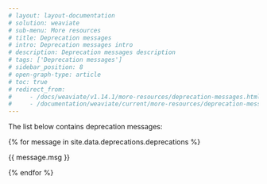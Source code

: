 ```yaml
---
# layout: layout-documentation
# solution: weaviate
# sub-menu: More resources
# title: Deprecation messages
# intro: Deprecation messages intro
# description: Deprecation messages description
# tags: ['Deprecation messages']
# sidebar_position: 8
# open-graph-type: article
# toc: true
# redirect_from:
#     - /docs/weaviate/v1.14.1/more-resources/deprecation-messages.html
#     - /documentation/weaviate/current/more-resources/deprecation-messages.html
---
```


The list below contains deprecation messages:
<!-- 
<ul>
    {% for message in site.data.deprecations.deprecations %}
    <li>
        <a href="#{{ message.id }}" target="_self">{{ message.id }}</a> (v{{ message.sinceVersion }})
    </li>
    {% endfor %}
</ul> -->

{% for message in site.data.deprecations.deprecations %}

<!-- <h2 class="title-column" style="font-size:1.75rem" id="{{ message.id }}">{{ message.id }}</h2> -->

{{ message.msg }}
<!-- 
<table>
    <tr>
        <td>status</td>
        <td>{{ message.status }}</td>
    </tr>
    <tr>
        <td>API type</td>
        <td>{{ message.apiType }}</td>
    </tr>

    {% for location in message.locations %}

        <tr>
            <td>location</td>
            <td>{{ location }}</td>
        </tr>

    {% endfor %}

    <tr>
        <td>mitigation</td>
        <td>{{ message.mitigation | escape }}</td>
    </tr>

    <tr>
        <td>since version</td>
        <td>{{ message.sinceVersion }}</td>
    </tr>

    <tr>
        <td>since time</td>
        <td>{{ message.sinceTime | date_to_rfc822 }}</td>
    </tr>

    <tr>
        <td>planned removal version</td>
        <td>{{ message.plannedRemovalVersion }}</td>
    </tr>

    <tr>
        <td>removed in version</td>
        <td>{{ message.removedIn }}</td>
    </tr>

    <tr>
        <td>removed in date</td>
        <td>{{ message.removedTime | date_to_rfc822 }}</td>
    </tr>

</table>

<hr> -->

{% endfor %}